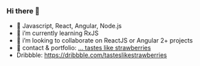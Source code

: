 ### Hi there 👋

- 🔭 Javascript, React, Angular, Node.js
- 🌱 i’m currently learning RxJS
- 👯 i’m looking to collaborate on ReactJS or Angular 2+ projects
- :strawberry: contact & portfolio: [... tastes like strawberries](http://tasteslikestrawberries.github.io/)
- Dribbble:  https://dribbble.com/tasteslikestrawberries
